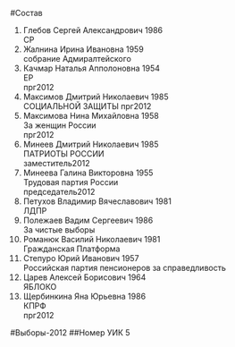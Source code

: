 #Состав
1. Глебов Сергей Александрович 1986   
    СР
2. Жалнина Ирина Ивановна 1959   
    собрание Адмиралтейского
3. Качмар Наталья Апполоновна 1954   
    ЕР  
    прг2012
4. Максимов Дмитрий Николаевич 1985   
    СОЦИАЛЬНОЙ ЗАЩИТЫ
    прг2012
5. Максимова Нина Михайловна 1958   
    За женщин России  
    прг2012
6. Минеев Дмитрий Николаевич 1985   
    ПАТРИОТЫ РОССИИ  
    заместитель2012
7. Минеева Галина Викторовна 1955   
    Трудовая партия России  
    председатель2012
8. Петухов Владимир Вячеславович 1981   
    ЛДПР
9. Полежаев Вадим Сергеевич 1986   
    За чистые выборы
10. Романюк Василий Николаевич 1981   
    Гражданская Платформа
11. Степуро Юрий Иванович 1957   
    Российская партия пенсионеров за справедливость
12. Царев Алексей Борисович 1964   
    ЯБЛОКО
13. Щербинкина Яна Юрьевна 1986   
    КПРФ  
    прг2012

#Выборы-2012
##Номер УИК
5
